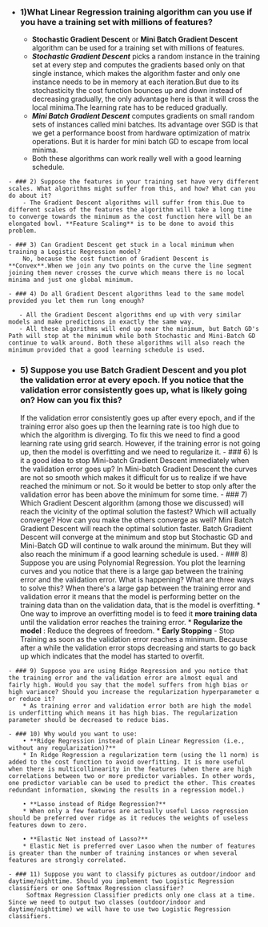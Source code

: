  
   - ### 1)What Linear Regression training algorithm can you use if you have a training set        with millions of features?
       - **Stochastic Gradient Descent** or **Mini Batch Gradient Descent** algorithm can be used for a training set with millions of features.
       - ***Stochastic Gradient Descent*** picks a random instance in the training set at every step and computes the gradients based only on that single instance, which makes the algorithm faster and only one instance needs to be in memory at each iteration.But due to its stochasticity the cost function bounces up and down instead of decreasing gradually, the only advantage here is that it will cross the local minima.The learning rate has to be reduced gradually.
       - ***Mini Batch Gradient Descent*** computes gradients on small random sets of instances called mini batches. Its advantage over SGD is that we get a performance boost from hardware optimization of matrix operations. But it is harder for mini batch GD to escape from local minima.
       - Both these algorithms can work really well with a good learning schedule.

    - ### 2) Suppose the features in your training set have very different scales. What algorithms might suffer from this, and how? What can you do about it?
        - The Gradient Descent algorithms will suffer from this.Due to different scales of the features the algorithm will take a long time to converge towards the minimum as the cost function here will be an elongated bowl. **Feature Scaling** is to be done to avoid this problem.
        
    - ### 3) Can Gradient Descent get stuck in a local minimum when training a Logistic Regression model?
        No, because the cost function of Gradient Descent is **Convex**.When we join any two points on the curve the line segment joining them never crosses the curve which means there is no local minima and just one global minimum.
        
    - ### 4) Do all Gradient Descent algorithms lead to the same model provided you let them run long enough?
    
       - All the Gradient Descent algorithms end up with very similar models and make predictions in exactly the same way.
       - All these algorithms will end up near the minimum, but Batch GD's Path will stop at the minimum while both Stochastic and Mini-Batch GD continue to walk around. Both these algorithms will also reach the minimum provided that a good learning schedule is used.
       
   - ### 5) Suppose you use Batch Gradient Descent and you plot the validation error at every epoch. If you notice that the validation error consistently goes up, what is likely going on? How can you fix this?
        If the validation error consistently goes up after every epoch, and if the training error also goes up then the learning rate is too high due to which the algorithm is diverging.
        To fix this we need to find a good learning rate using grid search. However, if the training error is not going up, then the model is overfitting and we need to regularize it.
    - ### 6) Is it a good idea to stop Mini-batch Gradient Descent immediately when the validation error goes up?
        In Mini-batch Gradient Descent the curves are not so smooth which makes it difficult for us to realize if we have reached the minimum or not. So it would be better to stop only after the validation error has been above the minimum for some time.
    - ### 7) Which Gradient Descent algorithm (among those we discussed) will reach the vicinity of the optimal solution the fastest? Which will actually converge? How can you make the others converge as well?
        Mini Batch Gradient Descent will reach the optimal solution faster.
        Batch Gradient Descent will converge at the minimum and stop but Stochastic GD and Mini-Batch GD will continue to walk around the minimum. But they will also reach the minimum if a good learning schedule is used.
    - ### 8) Suppose you are using Polynomial Regression. You plot the learning curves and you notice that there is a large gap between the training error and the validation error. What is happening? What are three ways to solve this?
        When there's a large gap between the training error and validation error it means that the model is performing better on the training data than on the validation data, that is the model is overfitting.
         * One way to improve an overfitting model is to feed it **more training data** until the validation error reaches the training error.
         * **Regularize the model** : Reduce the degrees of freedom.
         * **Early Stopping** - Stop Training as soon as the validation error reaches a minimum. Because after a while the validation error stops decreasing and starts to go back up which indicates that the model has started to overfit.
    
    - ### 9) Suppose you are using Ridge Regression and you notice that the training error and the validation error are almost equal and fairly high. Would you say that the model suffers from high bias or high variance? Should you increase the regularization hyperparameter α or reduce it?
        * As training error and validation error both are high the model is underfitting which means it has high bias. The regularization parameter should be decreased to reduce bias.
        
    - ### 10) Why would you want to use:
        • **Ridge Regression instead of plain Linear Regression (i.e., without any regularization)?**
        * In Ridge Regression a regularization term (using the l1 norm) is added to the cost function to avoid overfitting. It is more useful when there is multicollinearity in the features (when there are high correlations between two or more predictor variables. In other words, one predictor variable can be used to predict the other. This creates redundant information, skewing the results in a regression model.)
            
        • **Lasso instead of Ridge Regression?**
        * When only a few features are actually useful Lasso regression should be preferred over ridge as it reduces the weights of useless features down to zero.
        
        • **Elastic Net instead of Lasso?**
        * Elastic Net is preferred over Lasoo when the number of features is greater than the number of training instances or when several features are strongly correlated.
         
    - ### 11) Suppose you want to classify pictures as outdoor/indoor and daytime/nighttime. Should you implement two Logistic Regression classifiers or one Softmax Regression classifier?
         Softmax Regression Classifier predicts only one class at a time. Since we need to output two classes (outdoor/indoor and daytime/nighttime) we will have to use two Logistic Regression classifiers.

        

        
        
        
    
       
  
   
   
